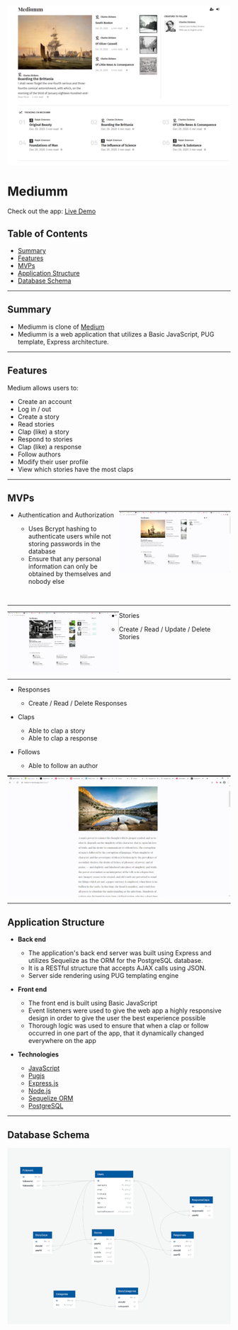 <img src="readme/homepage.PNG" alt="home">

# Mediumm

Check out the app: [Live Demo](https://mediumm.herokuapp.com/)

## Table of Contents

* [Summary](#summary)
* [Features](#features)
* [MVPs](#mvps)
* [Application Structure](#Application-Structure)
* [Database Schema](#database-schema)

---

## **Summary**

* Mediumm is clone of [Medium](https://medium.com/)
* Mediumm is a web application that utilizes a Basic JavaScript, PUG template, Express architecture.

---

## **Features**

Medium allows users to:

* Create an account
* Log in / out
* Create a story
* Read stories
* Clap (like) a story
* Respond to stories
* Clap (like) a response
* Follow authors
* Modify their user profile
* View which stories have the most claps

---

## **MVPs**

<img src="readme/loginGIF.gif" alt="login" width="50%" align="right">

* Authentication and Authorization

  * Uses Bcrypt hashing to authenticate users while not storing passwords in the database
  * Ensure that any personal information can only be obtained by themselves and nobody else

<br clear="both">

---

<img src="readme/storyPageGIF.gif" alt="login" width="50%" align="left">

* Stories

  * Create / Read / Update / Delete Stories

<br clear="both">

---


* Responses

  * Create / Read / Delete Responses

* Claps

  * Able to clap a story
  * Able to clap a response

* Follows

  * Able to follow an author

<img src="readme/commentLikeGIF.gif" alt="login" width="100%" align="center">

---

## **Application Structure**

* **Back end**

  * The application's back end server was built using Express and utilizes Sequelize as the ORM for the PostgreSQL database.
  * It is a RESTful structure that accepts AJAX calls using JSON.
  * Server side rendering using PUG templating engine

* **Front end**

  * The front end is built using Basic JavaScript
  * Event listeners were used to give the web app a highly responsive design in order to give the user the best experience possible
  * Thorough logic was used to ensure that when a clap or follow occurred in one part of the app, that it dynamically changed everywhere on the app

* **Technologies**

  * [JavaScript](https://www.javascript.com/)
  * [Pugjs](https://pugjs.org/api/getting-started.html)
  * [Express.js](https://expressjs.com/)
  * [Node.js](https://nodejs.org/en/)
  * [Sequelize ORM](https://sequelize.org/)
  * [PostgreSQL](https://www.postgresql.org/)

---

## **Database Schema**

![Database Schema](./mediumm_db_schema.jpg)
